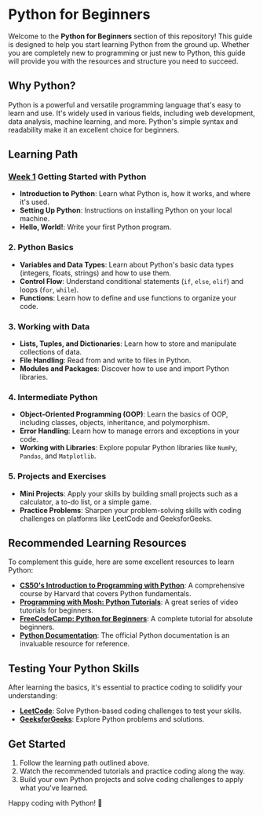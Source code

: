 # Python for Beginners

Welcome to the **Python for Beginners** section of this repository! This guide is designed to help you start learning Python from the ground up. Whether you are completely new to programming or just new to Python, this guide will provide you with the resources and structure you need to succeed.

## Why Python?

Python is a powerful and versatile programming language that's easy to learn and use. It's widely used in various fields, including web development, data analysis, machine learning, and more. Python's simple syntax and readability make it an excellent choice for beginners.

## Learning Path

### [**Week 1**](Week1.md) **Getting Started with Python**
   - **Introduction to Python**: Learn what Python is, how it works, and where it's used.
   - **Setting Up Python**: Instructions on installing Python on your local machine.
   - **Hello, World!**: Write your first Python program.

### 2. **Python Basics**
   - **Variables and Data Types**: Learn about Python's basic data types (integers, floats, strings) and how to use them.
   - **Control Flow**: Understand conditional statements (`if`, `else`, `elif`) and loops (`for`, `while`).
   - **Functions**: Learn how to define and use functions to organize your code.

### 3. **Working with Data**
   - **Lists, Tuples, and Dictionaries**: Learn how to store and manipulate collections of data.
   - **File Handling**: Read from and write to files in Python.
   - **Modules and Packages**: Discover how to use and import Python libraries.

### 4. **Intermediate Python**
   - **Object-Oriented Programming (OOP)**: Learn the basics of OOP, including classes, objects, inheritance, and polymorphism.
   - **Error Handling**: Learn how to manage errors and exceptions in your code.
   - **Working with Libraries**: Explore popular Python libraries like `NumPy`, `Pandas`, and `Matplotlib`.

### 5. **Projects and Exercises**
   - **Mini Projects**: Apply your skills by building small projects such as a calculator, a to-do list, or a simple game.
   - **Practice Problems**: Sharpen your problem-solving skills with coding challenges on platforms like LeetCode and GeeksforGeeks.

## Recommended Learning Resources

To complement this guide, here are some excellent resources to learn Python:

- **[CS50's Introduction to Programming with Python](https://cs50.harvard.edu/python/2023/)**: A comprehensive course by Harvard that covers Python fundamentals.
- **[Programming with Mosh: Python Tutorials](https://www.youtube.com/watch?v=_uQrJ0TkZlc)**: A great series of video tutorials for beginners.
- **[FreeCodeCamp: Python for Beginners](https://www.youtube.com/watch?v=rfscVS0vtbw)**: A complete tutorial for absolute beginners.
- **[Python Documentation](https://docs.python.org/3/)**: The official Python documentation is an invaluable resource for reference.

## Testing Your Python Skills

After learning the basics, it's essential to practice coding to solidify your understanding:

- [**LeetCode**](https://leetcode.com/problemset/): Solve Python-based coding challenges to test your skills.
- [**GeeksforGeeks**](https://www.geeksforgeeks.org/explore?page=1&sortBy=submissions&itm_source=geeksforgeeks&itm_medium=main_header&itm_campaign=practice_header): Explore Python problems and solutions.

## Get Started

1. Follow the learning path outlined above.
2. Watch the recommended tutorials and practice coding along the way.
3. Build your own Python projects and solve coding challenges to apply what you've learned.

Happy coding with Python! 🐍

